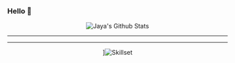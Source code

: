 ### Hello 👋

<!--
**jayaseyyadri/jayaseyyadri** is a ✨ _special_ ✨ repository because its `README.md` (this file) appears on your GitHub profile.

Here are some ideas to get you started:

- 🔭 I’m currently working on ...
- 🌱 I’m currently learning :Java
- 👯 I’m looking to collaborate on :projects with HTML/CSS/JS/Java
- 🤔 I’m looking for help with ...
- 💬 Ask me about ...
- 📫 How to reach me: https://www.linkedin.com/in/jaya-lakshmi-7938831b/
- 😄 Pronouns: ...She/her
-->


<div align="center">	<div align="center">
<img align="center" src="https://github-readme-stats.vercel.app/api?username=jayaseyyadri&include_all_commits=true&count_private=true&show_icons=true&line_height=20&title_color=FF1493&icon_color=2234AE&text_color=D3D3D3&bg_color=0,000000,130F40" alt="Jaya's Github Stats">
<hr>
  <hr>
  
]<img src ="https://github-readme-stats.vercel.app/api/top-langs/?username=jayaseyyadri&title_color=FF1493&icon_color=2234AE&text_color=D3D3D3&bg_color=0,000000,130F40&line_height=20" alt="Skillset">
